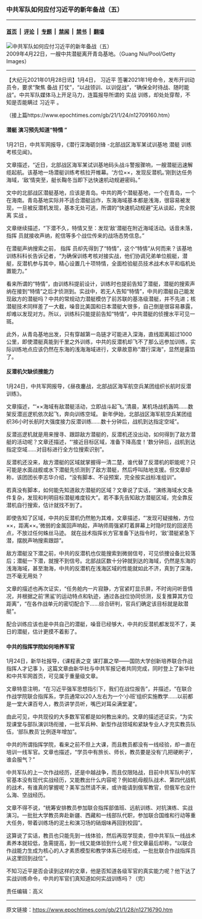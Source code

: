 ### 中共军队如何应付习近平的新年备战（五）

---

#### [首页](../../../..?n12716790) &nbsp;|&nbsp; [评论](../../../../../epoch-comment?n12716790) &nbsp;|&nbsp; [专题](../../../../../epoch-special?n12716790) &nbsp;|&nbsp; [禁闻](../../../../../epoch-news?n12716790) &nbsp;|&nbsp; [禁书](../../../../../books?n12716790) &nbsp;|&nbsp; [翻墙](https://github.com/gfw-breaker/nogfw/blob/master/README.md?n12716790)


<div><img alt="中共军队如何应付习近平的新年备战（五）" class="attachment-djy_600_400 size-djy_600_400 wp-post-image" src="https://i.epochtimes.com/assets/uploads/2021/01/GettyImages-86150015-600x400.jpg"/>
<div class="caption">
 2009年4月22日，一艘中共潜艇离开青岛基地。（Guang Niu/Pool/Getty Images）
</div></div><hr/><div class="post_content" id="artbody" itemprop="articleBody">
 <!-- article content begin -->
 <p>
  【大纪元2021年01月28日讯】1月4日，
  <ok href="https://www.epochtimes.com/gb/tag/%E4%B9%A0%E8%BF%91%E5%B9%B3.html">
   习近平
  </ok>
  签署2021年1号命令，发布开训动员令，要求“聚焦
  <ok href="https://www.epochtimes.com/gb/tag/%E5%A4%87%E6%88%98.html">
   备战
  </ok>
  打仗”，“以战领训、以训促战”，“确保全时待战、随时能战”。中共军队媒体马上开足马力，连篇报导所谓的
  <ok href="https://www.epochtimes.com/gb/tag/%E5%AE%9E%E6%88%98.html">
   实战
  </ok>
  训练，却处处穿帮，不知是否能瞒过
  <ok href="https://www.epochtimes.com/gb/tag/%E4%B9%A0%E8%BF%91%E5%B9%B3.html">
   习近平
  </ok>
  。
 </p>
 <p>
  （接上篇https://www.epochtimes.com/gb/21/1/24/n12709160.htm）
 </p>
 <h4>
  <strong>
   <ok href="https://www.epochtimes.com/gb/tag/%E6%BD%9C%E8%89%87.html">
    潜艇
   </ok>
   演习预先知道“特情
  </strong>
  <strong>
   ”
  </strong>
 </h4>
 <p>
  1月21日，中共军网报导，《潜行深海砺剑锋 -北部战区海军某试训基地
  <ok href="https://www.epochtimes.com/gb/tag/%E6%BD%9C%E8%89%87.html">
   潜艇
  </ok>
  训练考核见闻》。
 </p>
 <p>
  文章描述，“近日，北部战区海军某试训基地码头战斗警报骤响，一艘潜艇迅速解缆起航。该基地一场潜艇训练考核拉开帷幕。‘方位××，发现反潜机。’刚到达任务海域，‘敌’情突至，艇长鞠冬当即下达快速机动规避密码。”
 </p>
 <p>
  文中的北部战区潜艇基地，应该是青岛。中共的两个潜艇基地，一个在青岛，一个在海南。青岛基地实际并不适合潜艇运作，东海海域基本都是浅海，很容易被发现，一旦被反潜机发现，基本无处可逃，所谓的“快速机动规避”无从谈起，完全脱离
  <ok href="https://www.epochtimes.com/gb/tag/%E5%AE%9E%E6%88%98.html">
   实战
  </ok>
  。
 </p>
 <p>
  文章继续描述，“下潜不久，特情又至：发现‘敌’潜艇在附近海域活动。话音未落，
  <ok href="https://www.epochtimes.com/gb/tag/%E6%8C%87%E6%8C%A5.html">
   指挥
  </ok>
  员就接收声纳，舵信等多个战位传来的战场态势信息。”
 </p>
 <p>
  在潜艇声纳搜索之前，
  <ok href="https://www.epochtimes.com/gb/tag/%E6%8C%87%E6%8C%A5.html">
   指挥
  </ok>
  员却先得到了“特情”，这个“特情”从何而来？该基地训练科科长告诉记者，“为确保训练考核对接实战，他们协调兄弟单位舰艇，潜艇，反潜机参与其中，精心设置几十项特情，全面检验艇员技术战术水平和临机处置能力。”
 </p>
 <p>
  看来所谓的“特情”，由训练科提前设计，训练时也提前告知了潜艇，潜艇的搜索声纳在接到“特情”之后才侦测到。实战中，若无人告知“特情”，中共的潜艇自己能发现敌方的潜艇吗？中共的常规动力潜艇模仿了前苏联的基洛级潜艇，并不先进；核潜艇技术同样差了一大截，噪音比美国和日本潜艇大很多，自己倒是很容易暴露，却难以发现对方。所以，训练科只能提前告知“特情”，中共潜艇的侦捜水平可见一斑。
 </p>
 <p>
  此外，从青岛基地出发，只有穿越第一岛链才可能进入深海，直线距离超过1000公里，即使潜艇真能到千里之外训练，中共的反潜机却飞不了那么远参加训练，实际训练地点应该仍然在东海的浅海海域进行，文章故意称“潜行深海”，显然是露馅了。
 </p>
 <h4>
  <strong>
   反潜机欠缺侦捜能力
  </strong>
 </h4>
 <p>
  1月24日，中共军网报导，《昼夜鏖战，北部战区海军航空兵某团组织长航时反潜训练》。
 </p>
 <p>
  文章描述，“‘××海域有敌潜艇活动，立即战斗起飞。’清晨，某机场战机轰鸣……数架反潜巡逻机依次起飞，奔向训练空域。 新年伊始，北部战区海军航空兵某团组织36小时长航时大强度接力反潜训练……数十分钟后，战机到达指定空域”。
 </p>
 <p>
  反潜巡逻机就是用来搜寻、跟踪敌方潜艇的，反潜机还没出动，如何得到了敌方潜艇的活动呢？文章还描述，“‘接近目标区域，准备下降高度！’数分钟后，战机到达指定空域……对目标进行全方位搜索识别”。
 </p>
 <p>
  反潜机还没来，敌方潜艇的区域就掌握得一清二楚，谁代替了反潜机的职能呢？只可能是水面战舰或水下潜艇先侦测到了敌方潜艇，然后呼叫陆地支援。但文章却称，该团团长李志华介绍，“没有脚本、不设预案，完全按实战标准组训”。
 </p>
 <p>
  若真没有脚本，如何能先知道敌方潜艇的区域？文章说了实话，“演练海域水文条件复杂，发现和判明目标潜艇难度较大”。若不事先告知敌方潜艇区域，完全靠反潜机自行搜索，估计就找不到了。
 </p>
 <p>
  即使告知了区域，中共的反潜机仍然勉为其难，文章描述，“‘发现可疑接触，方位××，距离××。’微弱的金属回声响起，声呐师周强紧盯着屏幕上时隐时现的回波亮点，不放过任何蛛丝马迹。 就在战术指挥长方官准备下达指令时，‘敌’潜艇紧急下潜，摆脱声呐搜索跟踪”。
 </p>
 <p>
  敌方潜艇没下潜之前，中共的反潜机也仅能搜索到微弱信号，可见侦捜设备比较落后；潜艇一下潜，就搜不到信号。北部战区数十分钟就到达的海域，仍然是东海的浅海海域，甚至渤海，中共的反潜机在浅海区域的性能就如此不济，真到了深海，岂不毫无用处？
 </p>
 <p>
  文章的描述也再次证实，“任务舱内一片寂静，方官紧盯显示屏，不时询问听音情况，并根据之前‘黑鲨’的运动特点和轨迹，通过各战位协同侦测，反复推算其方位距离”，“在各作战单元的密切配合下……综合研判，官兵们确定该目标就是敌潜艇”。
 </p>
 <p>
  配合训练应该也是中共自己的潜艇，噪音已经够大，中共的反潜机都发现不了，美日的潜艇，估计更摸不着影了。
 </p>
 <h4>
  <strong>
   中共的指挥学院如何培养军官
  </strong>
 </h4>
 <p>
  1月24日，新华社报导，《课程表之变 谋打赢之举——国防大学创新培养联合作战指挥人才记事 》，这篇文章由新华社与中共军报记者共同完成，同时登上了新华社和中共军网首页，可见属于重量级文章。
 </p>
 <p>
  文章特意注明，“在习近平强军思想指引下，我们在战位报告”，并描述，“在联合作战学院联合指挥系，学员通常以20人左右为一个‘小班’组织实施教学……以前都是一堂大课百号人，教员讲学员听，嘴巴对耳朵满堂灌”。
 </p>
 <p>
  由此可见，中共现役的大多数军官都是如何教出来的。文章的描述还证实，“为实现课堂与部队演训场衔接，一批军兵种、新型作战领域和紧缺专业人才充实教员队伍，‘部队教员’比例逐年增加”。
 </p>
 <p>
  中共的所谓指挥学院，看来之前不但上大课，而且教员都没有一线经验，却一直在培训一线军官。文章也描述，“学员中有旅长、师长，教员要是没有‘几把硬刷子’，谁会服气？”
 </p>
 <p>
  中共军队的上一次作战经历，还是中越战争，而且仅限陆战，目前中共军队中的军官基本没有现代实战经历，又能教出什么内容呢？例如航母舰队战术、第四代战机的战术，有谁真的掌握呢？美军当然请不来，或许能请到俄军教官，但俄军也没什么海、空战经历。
 </p>
 <p>
  文章不得不说，“统筹安排教员参加联合指挥部值班、远航训练、对抗演练、实战演习。一批批大学教员奔赴新疆、西藏和一线部队代职，参加联合国维和行动等重大任务，带着训练场的泥土和演习场的硝烟味再回到校园”。
 </p>
 <p>
  这算说了实话，教员也只能先到一线体验，然后再现学现卖，但中共军队一线战术素养本就较低，急需提高，到一线又能体验到什么呢？但文章最后却称，“以联合作战能力生成为核心的人才素质模型和教学体系已经形成，一批批联合作战指挥员从这里回到战位”。
 </p>
 <p>
  不知习近平是否会读到这样的文章，他是否知道各级军官的真实能力呢？他下达了实战训练命令，中共的军官们真知道如何实战训练吗？（完）
 </p>
 <p>
  责任编辑：高义
 </p>
 <!-- article content end -->
 <div id="below_article_ad">
 </div>
</div>


---

原文链接：https://www.epochtimes.com/gb/21/1/28/n12716790.htm